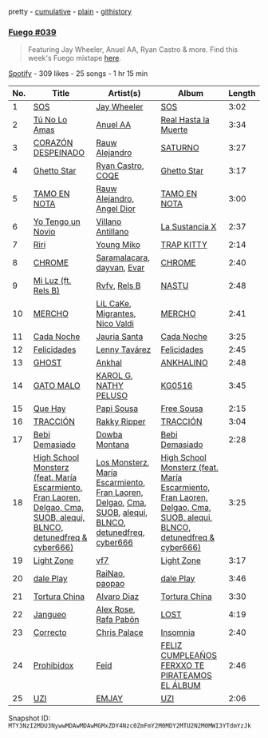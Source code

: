 pretty - [cumulative](/playlists/cumulative/37i9dQZF1DX8MhmggNjVD1.md) - [plain](/playlists/plain/37i9dQZF1DX8MhmggNjVD1) - [githistory](https://github.githistory.xyz/mackorone/spotify-playlist-archive/blob/main/playlists/plain/37i9dQZF1DX8MhmggNjVD1)

### [Fuego \#039](https://open.spotify.com/playlist/37i9dQZF1DX8MhmggNjVD1)

> Featuring Jay Wheeler, Anuel AA, Ryan Castro & more\. Find this week's Fuego mixtape <a href="https://open.spotify.com/playlist/37i9dQZF1DX8sljIJzI0oo?si=aa97e696f74241eb">here</a>.

[Spotify](https://open.spotify.com/user/spotify) - 309 likes - 25 songs - 1 hr 15 min

| No. | Title | Artist(s) | Album | Length |
|---|---|---|---|---|
| 1 | [SOS](https://open.spotify.com/track/0xK4UKF4xr21C6pzI7msG3) | [Jay Wheeler](https://open.spotify.com/artist/2cPqdH7XMvwaBJEVjheH8g) | [SOS](https://open.spotify.com/album/4Hlh3k8RaJFxb9W3xbLlTH) | 3:02 |
| 2 | [Tú No Lo Amas](https://open.spotify.com/track/0fLOPPoyIaPTe8dm2Mrft3) | [Anuel AA](https://open.spotify.com/artist/2R21vXR83lH98kGeO99Y66) | [Real Hasta la Muerte](https://open.spotify.com/album/5pQwQRnQOuKrbVUVnGMEN4) | 3:34 |
| 3 | [CORAZÓN DESPEINADO](https://open.spotify.com/track/6yNIT5iO7lUGOFDLG5CPJC) | [Rauw Alejandro](https://open.spotify.com/artist/1mcTU81TzQhprhouKaTkpq) | [SATURNO](https://open.spotify.com/album/5AcRssiG0Zqu3lqYW7hMoM) | 3:27 |
| 4 | [Ghetto Star](https://open.spotify.com/track/3t6SsMiA1b1Ju0HzKHIDSl) | [Ryan Castro](https://open.spotify.com/artist/7j6DKwmjbxvpQO8h914uEz), [COQE](https://open.spotify.com/artist/7GAYtrIoXkEFFsSP2nhG0E) | [Ghetto Star](https://open.spotify.com/album/2SjlYKPeAVcfvz7ChGCix4) | 3:17 |
| 5 | [TAMO EN NOTA](https://open.spotify.com/track/2I0aHZjCXh6UjMHIOqugYF) | [Rauw Alejandro](https://open.spotify.com/artist/1mcTU81TzQhprhouKaTkpq), [Angel Dior](https://open.spotify.com/artist/5qPRgWcEOGRzoIST0sHAiI) | [TAMO EN NOTA](https://open.spotify.com/album/2nMe3lptQDUXDsjIyUcnON) | 3:00 |
| 6 | [Yo Tengo un Novio](https://open.spotify.com/track/2G4v9zseCOfdTvIs90qi6D) | [Villano Antillano](https://open.spotify.com/artist/1pi7nGhOM7PTHR5YEgXVGq) | [La Sustancia X](https://open.spotify.com/album/3vNcWxeBpYQJ9OkAcm3ch3) | 2:37 |
| 7 | [Riri](https://open.spotify.com/track/13FHy6nHjXHbzHj1dZFB1G) | [Young Miko](https://open.spotify.com/artist/3qsKSpcV3ncke3hw52JSMB) | [TRAP KITTY](https://open.spotify.com/album/6Pd4PYQpNXE7z3Scyfv0AV) | 2:14 |
| 8 | [CHROME](https://open.spotify.com/track/3ufGWBFuPdZ2ckUF7hLIL8) | [Saramalacara](https://open.spotify.com/artist/3QchzUOTSCKWmaRGEEiuir), [dayvan](https://open.spotify.com/artist/1eTInlBizrAteaACHeE85y), [Evar](https://open.spotify.com/artist/0YWTSwecJ4cKrEQjrh46la) | [CHROME](https://open.spotify.com/album/4bZaL9GsAnNFPJ1y10JIbG) | 2:40 |
| 9 | [Mi Luz \(ft\. Rels B\)](https://open.spotify.com/track/0TkIQ2I48rz4kpk1XpfyHq) | [Rvfv](https://open.spotify.com/artist/2CCgb0KApjfQDuTppovpf8), [Rels B](https://open.spotify.com/artist/2IMZYfNi21MGqxopj9fWx8) | [NASTU](https://open.spotify.com/album/6wl31M47YdcV6eNyfXCjCk) | 2:48 |
| 10 | [MERCHO](https://open.spotify.com/track/1DxEbt6OSbrkRthk6pjZue) | [LiL CaKe](https://open.spotify.com/artist/0niAkxgT6y57bRbT0Ge94z), [Migrantes](https://open.spotify.com/artist/48R2gYdPKtfnfKAzhSVPUx), [Nico Valdi](https://open.spotify.com/artist/0uxYECT7XqHNccQAg5Uhe4) | [MERCHO](https://open.spotify.com/album/5beJZJo0DqVaPVlA1cHwjj) | 2:41 |
| 11 | [Cada Noche](https://open.spotify.com/track/0Rj2gmEcyAOSxYMh2YGxR7) | [Jauria Santa](https://open.spotify.com/artist/662f8mEv1eRLXE9DzBy4vV) | [Cada Noche](https://open.spotify.com/album/4HAKbXAdUnsyRNtW3dZdGW) | 3:25 |
| 12 | [Felicidades](https://open.spotify.com/track/1HMs2s2cawWk3ce1aeKsZn) | [Lenny Tavárez](https://open.spotify.com/artist/1pQWsZQehhS4wavwh7Fnxd) | [Felicidades](https://open.spotify.com/album/4MehKWkRVXk8Rx4237Ypdr) | 2:45 |
| 13 | [GHOST](https://open.spotify.com/track/39T1OfxotN8MovPkGRseMh) | [Ankhal](https://open.spotify.com/artist/6NmMI7UnfmIpLRYoz8H9jm) | [ANKHALINO](https://open.spotify.com/album/45jdyAEuBmMpTbwRrZqhK6) | 2:48 |
| 14 | [GATO MALO](https://open.spotify.com/track/7wy5kv4fYAsR9qFxKKZC5E) | [KAROL G](https://open.spotify.com/artist/790FomKkXshlbRYZFtlgla), [NATHY PELUSO](https://open.spotify.com/artist/3VHAySZQPlfGlNLslzXYpN) | [KG0516](https://open.spotify.com/album/5CS8E6JVACItYto4OOJoPW) | 3:45 |
| 15 | [Que Hay](https://open.spotify.com/track/2TK4Oy3iu4AdCaD8HXqBQf) | [Papi Sousa](https://open.spotify.com/artist/0zcP8lCmLxqRRIZJPSq8i7) | [Free Sousa](https://open.spotify.com/album/2OtdBqjS6xw3V7DVi6nsqh) | 2:15 |
| 16 | [TRACCIÓN](https://open.spotify.com/track/7zwkHVkt7HR1RxBu9tUkDk) | [Rakky Ripper](https://open.spotify.com/artist/709Jlt6vuJFApBGA8oXabj) | [TRACCIÓN](https://open.spotify.com/album/6U1yVfyVWd4wnrRzgQrS10) | 3:04 |
| 17 | [Bebi Demasiado](https://open.spotify.com/track/6vfjbHTiVh68wj6XioqhdA) | [Dowba Montana](https://open.spotify.com/artist/39FKVjqhZLz4E1iG77d5AO) | [Bebi Demasiado](https://open.spotify.com/album/1g8IVrqLI8ZwCvBSp0UoCZ) | 2:28 |
| 18 | [High School Monsterz \(feat\. María Escarmiento, Fran Laoren, Delgao, Cma, SUOB, alequi, BLNCO, detunedfreq & cyber666\)](https://open.spotify.com/track/7ECd20pOnFoN5OjXfMD05n) | [Los Monsterz](https://open.spotify.com/artist/70ztUKltM13MLUnKkSlD1E), [María Escarmiento](https://open.spotify.com/artist/7sRtI3bMrrgSFkNs2jFHrl), [Fran Laoren](https://open.spotify.com/artist/2g1W9bFVmdIyxvktrdDiO4), [Delgao](https://open.spotify.com/artist/2V10Oq2sAheIVDSeW9QyFN), [Cma](https://open.spotify.com/artist/4D0v8wSG179N0eMjwXFlDN), [SUOB](https://open.spotify.com/artist/5uLRssoTItOawD6NZKvGnH), [alequi](https://open.spotify.com/artist/4Rg6w1AZFPOeY8SurpUTPH), [BLNCO](https://open.spotify.com/artist/0uyyPsii9AYIF6eu60pS4p), [detunedfreq](https://open.spotify.com/artist/3Arhn0WJKerUnT3OXU705K), [cyber666](https://open.spotify.com/artist/7GXNxwLHUMNNNuu11UiFs6) | [High School Monsterz \(feat\. María Escarmiento, Fran Laoren, Delgao, Cma, SUOB, alequi, BLNCO, detunedfreq & cyber666\)](https://open.spotify.com/album/5hTvrI8GndSisvHH8r0DKI) | 3:25 |
| 19 | [Light Zone](https://open.spotify.com/track/5NNqDGrDCdEFBQNXZoYZdT) | [vf7](https://open.spotify.com/artist/6bxjoq64Y0HTfMc4GIbpyJ) | [Light Zone](https://open.spotify.com/album/0IeVTWuigUFBLtaL3zQBZC) | 3:17 |
| 20 | [dale Play](https://open.spotify.com/track/33gFV76PlZtTunQCaqYIJH) | [RaiNao](https://open.spotify.com/artist/42LEQxfXLEuzdqorKBbUVN), [paopao](https://open.spotify.com/artist/5AS4y4rlmbUYDCdg35qmI9) | [dale Play](https://open.spotify.com/album/0Iq5DxqRwkw2Y4uY0zun6V) | 3:46 |
| 21 | [Tortura China](https://open.spotify.com/track/576tuTodIz7dTDeEpfE6qE) | [Alvaro Diaz](https://open.spotify.com/artist/5J7rXWjtn5HzUkJ4Jet8Fr) | [Tortura China](https://open.spotify.com/album/4MbLSzzplvlWPX3GfgSuqc) | 3:30 |
| 22 | [Jangueo](https://open.spotify.com/track/1bRpSCFv6P2OUhciByeRYR) | [Alex Rose](https://open.spotify.com/artist/2DspEsT7UXGKd2VaaedgG4), [Rafa Pabön](https://open.spotify.com/artist/11YLRSsZA3YVuQQtHXKTlz) | [LOST](https://open.spotify.com/album/3bncOq9bM24eCefxlJvrtK) | 4:19 |
| 23 | [Correcto](https://open.spotify.com/track/6JX0dUyEFjM4kN2qldAYU6) | [Chris Palace](https://open.spotify.com/artist/3z26llYP0dIzgnmUp2vSAw) | [Insomnia](https://open.spotify.com/album/5CfLWuM72hIF1dO4Rbhzhy) | 2:40 |
| 24 | [Prohibidox](https://open.spotify.com/track/3PpWCS95gDUDRPko3u1MZ9) | [Feid](https://open.spotify.com/artist/2LRoIwlKmHjgvigdNGBHNo) | [FELIZ CUMPLEAÑOS FERXXO TE PIRATEAMOS EL ÁLBUM](https://open.spotify.com/album/7pijRxgRaBirPz6wDaJIp9) | 2:46 |
| 25 | [UZI](https://open.spotify.com/track/3lDKFNhgDpu7W7UEQ6ix3O) | [EMJAY](https://open.spotify.com/artist/5TtCVmeuicGu9EIwiFQcyn) | [UZI](https://open.spotify.com/album/6iLDAXWCP3IU4FvAa4egO4) | 2:06 |

Snapshot ID: `MTY3NzI2MDU3NywwMDAwMDAwMGMxZDY4Nzc0ZmFmY2M0MDY2MTU2N2M0MWI3YTdmYzJk`
